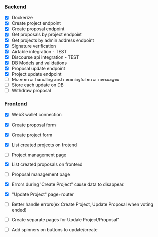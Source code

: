 ### Backend

- [x] Dockerize
- [x] Create project endpoint
- [x] Create proposal endpoint
- [x] Get proposals by project endpoint
- [x] Get projects by admin address endpoint
- [x] Signature verification
- [x] Airtable integration - TEST
- [x] Discourse api integration - TEST
- [x] DB Models and validations
- [x] Proposal update endpoint
- [x] Project update endpoint
- [ ] More error handling and meaningful error messages
- [ ] Store each update on DB
- [ ] Withdraw proposal

### Frontend

- [x] Web3 wallet connection
- [x] Create proposal form
- [x] Create project form
- [x] List created projects on frotend
- [ ] Project management page
- [x] List created proposals on frontend
- [ ] Proposal management page

- [x] Errors during 'Create Project" cause data to disappear.
- [x] "Update Project" page+router

- [ ] Better handle errors(ex Create Project, Update Proposal when voting ended)
- [ ] Create separate pages for Update Project/Proposal"
- [ ] Add spinners on buttons to update/create
